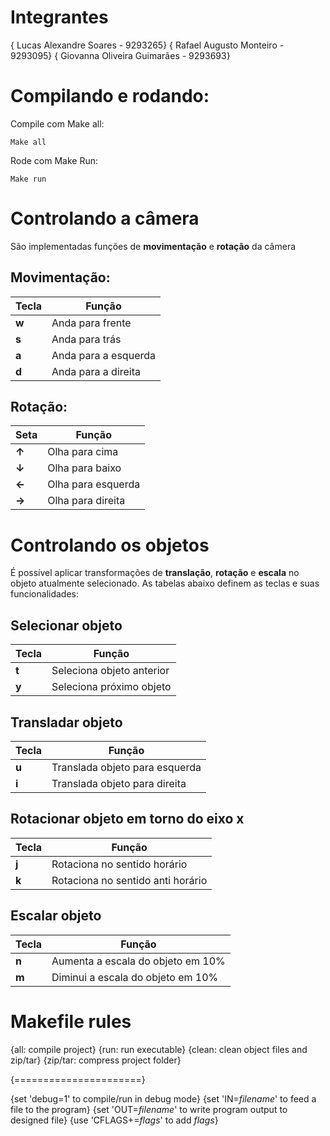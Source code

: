 # Integrantes
{	Lucas Alexandre Soares		-	9293265}
{	Rafael Augusto Monteiro		-	9293095}
{	Giovanna Oliveira Guimarães	-	9293693}

# Compilando e rodando:

Compile com Make all:

```Make all```

Rode com Make Run:

```Make run```

# Controlando a câmera

São implementadas funções de __movimentação__ e __rotação__ da câmera

## Movimentação:

Tecla|Função
---|---
__w__|Anda para frente
__s__|Anda para trás
__a__|Anda para a esquerda
__d__|Anda para a direita

## Rotação:

Seta|Função
---|---
__↑__|Olha para cima
__↓__|Olha para baixo
__←__|Olha para esquerda
__→__|Olha para direita

# Controlando os objetos

É possível aplicar transformações de __translação__, __rotação__ e __escala__ no objeto atualmente selecionado. As tabelas abaixo definem as teclas e suas funcionalidades:

## Selecionar objeto
Tecla|Função
---|---
__t__|Seleciona objeto anterior
__y__|Seleciona próximo objeto

## Transladar objeto
Tecla|Função
---|---
__u__|Translada objeto para esquerda
__i__|Translada objeto para direita

## Rotacionar objeto em torno do eixo x
Tecla|Função
---|---
__j__|Rotaciona no sentido horário
__k__|Rotaciona no sentido anti horário

## Escalar objeto
Tecla|Função
---|---
__n__|Aumenta a escala do objeto em 10%
__m__|Diminui a escala do objeto em 10%


# Makefile rules

{all: compile project}
{run: run executable}
{clean: clean object files and zip/tar}
{zip/tar: compress project folder}

{======================}	

{set \'debug=1\' to compile/run in debug mode}
{set \'IN=*filename*\' to feed a file to the program}
{set \'OUT=*filename*\' to write program output to designed file}
{use \'CFLAGS+=*flags*\' to add *flags*}
